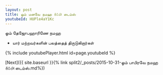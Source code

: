 ```yaml
---
layout: post
title: ஓம் மனவே நமஹ ௧௦௮ டைம்ஸ்
youtubeId: HUPle4aY1Kc
---
```

 
 
 ஓம் தேஜோபஹாரிணே நமஹ  
 
 -  யார் மற்றவர்களின் பலத்தைத் திருடுகிறார்கள் 
 
  
 
  
 
 
 
 
 
 


{% include youtubePlayer.html id=page.youtubeId %}
 
[Next]({{ site.baseurl }}{% link  split2/_posts/2015-10-31-ஓம் பாபிரவே நமஹ ௧௦௮ டைம்ஸ்.md%})
 
